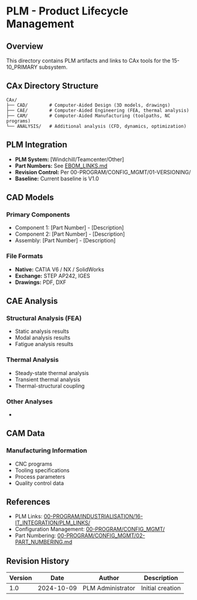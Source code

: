 # PLM - Product Lifecycle Management

## Overview

This directory contains PLM artifacts and links to CAx tools for the 15-10_PRIMARY subsystem.

## CAx Directory Structure

```
CAx/
├── CAD/        # Computer-Aided Design (3D models, drawings)
├── CAE/        # Computer-Aided Engineering (FEA, thermal analysis)
├── CAM/        # Computer-Aided Manufacturing (toolpaths, NC programs)
└── ANALYSIS/   # Additional analysis (CFD, dynamics, optimization)
```

## PLM Integration

- **PLM System:** [Windchill/Teamcenter/Other]
- **Part Numbers:** See [EBOM_LINKS.md](./EBOM_LINKS.md)
- **Revision Control:** Per 00-PROGRAM/CONFIG_MGMT/01-VERSIONING/
- **Baseline:** Current baseline is V1.0

## CAD Models

### Primary Components
- Component 1: [Part Number] - [Description]
- Component 2: [Part Number] - [Description]
- Assembly: [Part Number] - [Description]

### File Formats
- **Native:** CATIA V6 / NX / SolidWorks
- **Exchange:** STEP AP242, IGES
- **Drawings:** PDF, DXF

## CAE Analysis

### Structural Analysis (FEA)
- Static analysis results
- Modal analysis results
- Fatigue analysis results

### Thermal Analysis
- Steady-state thermal analysis
- Transient thermal analysis
- Thermal-structural coupling

### Other Analyses
- [Analysis type]: [Description]

## CAM Data

### Manufacturing Information
- CNC programs
- Tooling specifications
- Process parameters
- Quality control data

## References

- PLM Links: [00-PROGRAM/INDUSTRIALISATION/16-IT_INTEGRATION/PLM_LINKS/](../../../../../../../../../../00-PROGRAM/INDUSTRIALISATION/16-IT_INTEGRATION/PLM_LINKS/)
- Configuration Management: [00-PROGRAM/CONFIG_MGMT/](../../../../../../../../../../00-PROGRAM/CONFIG_MGMT/)
- Part Numbering: [00-PROGRAM/CONFIG_MGMT/02-PART_NUMBERING.md](../../../../../../../../../../00-PROGRAM/CONFIG_MGMT/02-PART_NUMBERING.md)

## Revision History

| Version | Date | Author | Description |
|---------|------|--------|-------------|
| 1.0 | 2024-10-09 | PLM Administrator | Initial creation |
